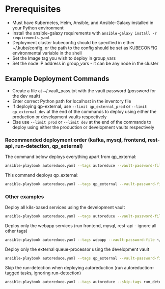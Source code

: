 # Prerequisites

- Must have Kubernetes, Helm, Ansible, and Ansible-Galaxy installed in your Python environment
- Install the ansible-galaxy requirements with ```ansible-galaxy install -r requirements.yaml```
- Deployment cluster kubeconfig should be specified in either ~/.kube/config, or the path to the config should be set as KUBECONFIG environmental variable in the shell
- Set the Image tag you wish to deploy in group_vars
- Set the node IP address in group_vars - it can be any node in the cluster

## Example Deployment Commands

- Create a file at ~/.vault_pass.txt with the vault password (_password_ for the dev vault)
- Enter correct Python path for localhost in the inventory file
- If deploying qp-external, use ```--limit qp_external_prod``` or ```--limit qp_external_dev``` at the end of the commands to deploy using either the production or development vaults respectively
- Else use ```--limit prod``` or ```--limit dev``` at the end of the commands to deploy using either the production or development vaults respectively

### Recommended deployment order (kafka, mysql, frontend, rest-api, run-detection, qp_external)

The command below deploys everything apart from qp_external:

```bash
ansible-playbook autoreduce.yaml --tags autoreduce --vault-password-file ~/.vault_pass.txt --limit prod
```

This command deploys qp_external:

```bash
ansible-playbook autoreduce.yaml --tags qp_external --vault-password-file ~/.vault_pass.txt --limit qp_external_prod
```

### Other examples

Deploy all k8s-based services using the development vault

```bash
ansible-playbook autoreduce.yaml --tags autoreduce --vault-password-file ~/.vault_pass.txt --limit dev
```

Deploy only the webapp services (run frontend, mysql, rest-api - ignore all other tags)

```bash
ansible-playbook autoreduce.yaml --tags webapp --vault-password-file ~/.vault_pass.txt --limit prod
```

Deploy only the external queue-processor using the development vault

```bash
ansible-playbook autoreduce.yaml --tags qp_external --vault-password-file ~/.vault_pass.txt --limit qp_external_dev
```

Skip the run-detection when deploying autoreduction (run autoreduction-tagged tasks, ignoring run-detection)

```bash
ansible-playbook autoreduce.yaml --tags autoreduce --skip-tags run_detection --vault-password-file ~/.vault_pass.txt --limit prod
```
